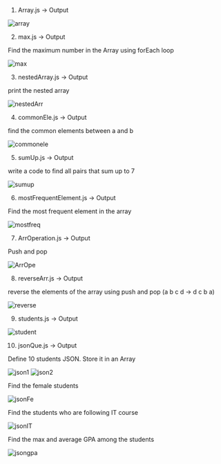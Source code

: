1. Array.js -> Output

![array](https://github.com/user-attachments/assets/733781b9-ddbb-499b-8636-2af03e8df505)
   
2. max.js -> Output

Find the maximum number in the Array using forEach loop

  ![max](https://github.com/user-attachments/assets/a4261b2f-be9b-40f6-a4c9-6f85c5112710)

3. nestedArray.js -> Output

print the nested array

![nestedArr](https://github.com/user-attachments/assets/173508c3-ba5c-43ba-ae34-37b8cf9726ee)

4. commonEle.js -> Output

find the common elements between a and b

![commonele](https://github.com/user-attachments/assets/13d338f1-afa1-46c7-9623-fcd2159f5722)

5. sumUp.js -> Output

write a code to find all pairs that sum up to 7

![sumup](https://github.com/user-attachments/assets/3241405a-479e-493c-937f-88bcfca258c7)

6. mostFrequentElement.js -> Output

Find the most frequent element in the array

![mostfreq](https://github.com/user-attachments/assets/65711327-e5aa-4943-a1e3-d467aa5b0340)

7. ArrOperation.js -> Output

Push and pop

![ArrOpe](https://github.com/user-attachments/assets/ec50793e-f57c-47e4-b750-0c1a1ecfd62f)

8. reverseArr.js -> Output

reverse the elements of the array using push and pop (a b c d  -> d c b a)

![reverse](https://github.com/user-attachments/assets/6eb527d4-ae7d-46f8-8959-d09b425c9695)

9. students.js -> Output

![student](https://github.com/user-attachments/assets/b96e4efa-7deb-4737-b82b-37555ba0354a)

10. jsonQue.js -> Output

Define 10 students JSON. 
Store it in an Array

![json1](https://github.com/user-attachments/assets/7d8d5d10-0865-4637-b57d-d9000d2a8e81)
![json2](https://github.com/user-attachments/assets/e074efd6-d9d5-42d0-a134-5f40e07d0ff8)

Find the female students

![jsonFe](https://github.com/user-attachments/assets/94f2abcc-7d4f-428b-8ff0-d805c4744291)

Find the students who are following IT course

![jsonIT](https://github.com/user-attachments/assets/dcfaad6c-a372-4e87-a169-e648c3fd23f0)

Find the max and average GPA among the students

![jsongpa](https://github.com/user-attachments/assets/2e3b4ec6-9478-4dec-a5a1-bdd39029900b)
